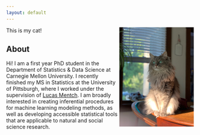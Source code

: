 ```yaml
---
layout: default
---
```


<img src="IMG_0487.jpeg" alt="Meow!" width="200" align = "right"/>

This is my cat!

## About

Hi! I am a first year PhD student in the Department of Statistics & Data Science at Carnegie Mellon University. I recently finished my MS in Statistics at the University of Pittsburgh, where I worked under the supervision of [Lucas Mentch](lucasmentch.com). I am broadly interested in creating inferential procedures for machine learning modeling methods, as well as developing accessible statistical tools that are applicable to natural and social science research. 
